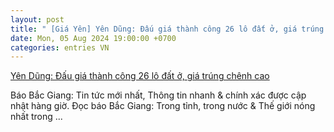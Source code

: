 ```yaml
---
layout: post
title: " [Giá Yên] Yên Dũng: Đấu giá thành công 26 lô đất ở, giá trúng chênh cao"
date: Mon, 05 Aug 2024 19:00:00 +0700
categories: entries VN
---
```

[Yên Dũng: Đấu giá thành công 26 lô đất ở, giá trúng chênh cao](https://baobacgiang.vn/bg2/yen-dung/yen-dung-dau-gia-thanh-cong-26-lo-dat-o-gia-trung-chenh-cao-172601.bbg)

Báo Bắc Giang: Tin tức mới nhất, Thông tin nhanh & chính xác được cập nhật hàng giờ. Đọc báo Bắc Giang: Trong tỉnh, trong nước & Thế giới nóng nhất trong ...

